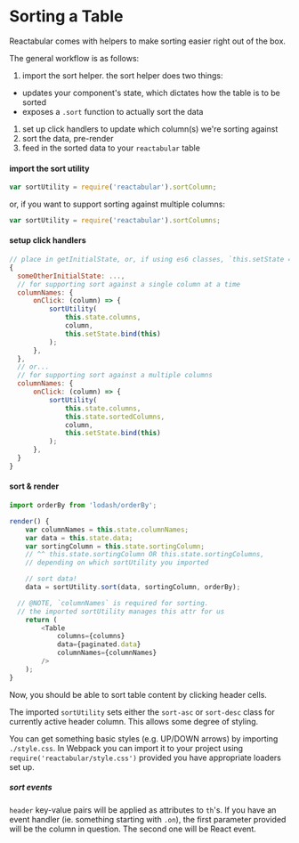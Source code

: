 # Sorting a Table

Reactabular comes with helpers to make sorting easier right out of the box.

The general workflow is as follows:

1. import the sort helper. the sort helper does two things:
  - updates your component's state, which dictates how the table is to be sorted
  - exposes a `.sort` function to actually sort the data
1. set up click handlers to update which column(s) we're sorting against
1. sort the data, pre-render
1. feed in the sorted data to your `reactabular` table

#### import the sort utility

```js
var sortUtility = require('reactabular').sortColumn;
```

or, if you want to support sorting against multiple columns:

```js
var sortUtility = require('reactabular').sortColumns;
```

#### setup click handlers
```js
// place in getInitialState, or, if using es6 classes, `this.setState = ...`
{
  someOtherInitialState: ...,
  // for supporting sort against a single column at a time
  columnNames: {
      onClick: (column) => {
          sortUtility(
              this.state.columns,
              column,
              this.setState.bind(this)
          );
      },
  },
  // or...
  // for supporting sort against a multiple columns
  columnNames: {
      onClick: (column) => {
          sortUtility(
              this.state.columns,
              this.state.sortedColumns,
              column,
              this.setState.bind(this)
          );
      },
  }
}
```

#### sort & render

```js
import orderBy from 'lodash/orderBy';

render() {
    var columnNames = this.state.columnNames;
    var data = this.state.data;
    var sortingColumn = this.state.sortingColumn;
    // ^^ this.state.sortingColumn OR this.state.sortingColumns,
    // depending on which sortUtility you imported

    // sort data!
    data = sortUtility.sort(data, sortingColumn, orderBy);

  // @NOTE, `columnNames` is required for sorting.
  // the imported sortUtility manages this attr for us
    return (
        <Table
            columns={columns}
            data={paginated.data}
            columnNames={columnNames}
        />
    );
}
```

Now, you should be able to sort table content by clicking header cells.

The imported `sortUtility` sets either the `sort-asc` or `sort-desc` class for currently active header column. This allows some degree of styling.

You can get something basic styles (e.g. UP/DOWN arrows) by importing `./style.css`. In Webpack you can import it to your project using `require('reactabular/style.css')` provided you have appropriate loaders set up.

##### sort events

`header` key-value pairs will be applied as attributes to `th`'s. If you have an event handler (ie. something starting with `.on`), the first parameter provided will be the column in question. The second one will be React event.
